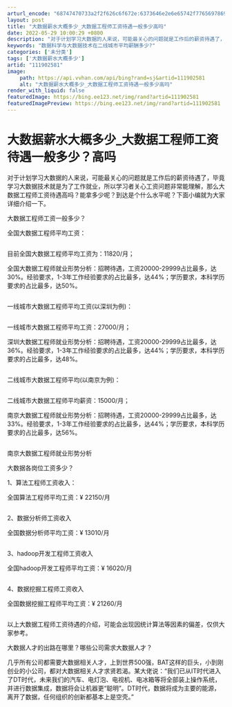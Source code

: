 ```yaml
---
arturl_encode: "68747470733a2f2f626c6f672e:6373646e2e6e65742f77656978696e5f33343633343732302f:61727469636c652f64657461696c732f313131393032353831"
layout: post
title: "大数据薪水大概多少_大数据工程师工资待遇一般多少高吗"
date: 2022-05-29 10:00:29 +0800
description: "对于计划学习大数据的人来说，可能最关心的问题就是工作后的薪资待遇了，毕竟学习大数据技"
keywords: "数据科学与大数据技术在二线城市平均薪酬多少?"
categories: ['未分类']
tags: ['大数据薪水大概多少']
artid: "111902581"
image:
    path: https://api.vvhan.com/api/bing?rand=sj&artid=111902581
    alt: "大数据薪水大概多少_大数据工程师工资待遇一般多少高吗"
render_with_liquid: false
featuredImage: https://bing.ee123.net/img/rand?artid=111902581
featuredImagePreview: https://bing.ee123.net/img/rand?artid=111902581
---
```


# 大数据薪水大概多少\_大数据工程师工资待遇一般多少？高吗

对于计划学习大数据的人来说，可能最关心的问题就是工作后的薪资待遇了，毕竟学习大数据技术就是为了工作就业，所以学习者关心工资问题非常能理解，那么大数据工程师工资待遇高吗？能拿多少呢？到达是个什么水平呢？下面小编就为大家详细介绍一下。

大数据工程师工资一般多少？

全国大数据工程师平均工资：

![]()

目前全国大数据工程师平均工资为：11820/月；

全国大数据工程师就业形势分析：招聘待遇，工资20000-29999占比最多，达30%。经验要求，1-3年工作经验要求的占比最多，达44%；学历要求，本科学历要求的占比最多，达50%。

![]()

一线城市大数据工程师平均工资(以深圳为例)：

![]()

一线城市大数据工程师平均工资：27000/月；

深圳大数据工程师就业形势分析：招聘待遇，工资20000-29999占比最多，达36%。经验要求，1-3年工作经验要求的占比最多，达44%；学历要求，本科学历要求的占比最多，达48%。

![]()

二线城市大数据工程师平均(以南京为例)：

![]()

二线城市大数据工程师平均薪资：15000/月；

南京大数据工程师就业形势分析：招聘待遇，工资20000-29999占比最多，达33%。经验要求，1-3年工作经验要求的占比最多，达44%；学历要求，本科学历要求的占比最多，达56%。

![]()

南京大数据工程师就业形势分析

大数据各岗位工资多少？

1、算法工程师工资收入：

全国算法工程师平均工资：¥ 22150/月

![]()

2、数据分析师工资收入

全国数据分析师平均工资：¥ 13010/月

![]()

3、hadoop开发工程师工资收入

全国hadoop开发工程师平均工资：¥ 16020/月

![]()

4、数据挖掘工程师工资收入

全国数据挖掘工程师平均工资：¥ 21260/月

![]()

以上大数据工程师工资待遇的介绍，可能会出现因统计算法等因素的偏差，仅供大家参考。

大数据人才的出路在哪里？哪些公司需求大数据人才？

几乎所有公司都需要大数据相关人才，上到世界500强，BAT这样的巨头，小到刚创业的小公司，都对大数据相关人才求贤若渴。某大佬说：“我们已从IT时代进入了DT时代，未来我们的汽车、电灯泡、电视机、电冰箱等将全部装上操作系统，并进行数据集成，数据将会让机器更“聪明”。DT时代，数据将成为主要的能源，离开了数据，任何组织的创新都基本上是空壳。”